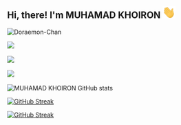 ## Hi, there! I'm MUHAMAD KHOIRON  <img src="https://github.com/zaidkhan0997/zaidkhan0997/blob/main/Hi.gif" width="30px">

<img src="https://komarev.com/ghpvc/?username=Khoiron065&style=flat-square" alt="Doraemon-Chan" /><br>

<p align="center">

<a href="https://github.com/Khoiron065"> <img src="https://img.shields.io/badge/-Github-000?style=flat&logo=Github&logoColor=white" /></a>

<a href="https://www.instagram.com/khoiron.1"> <img src="https://img.shields.io/badge/-Instagram-c13584?style=flat&labelColor=c13584&logo=instagram&logoColor=white" /></a>

<a href="mailto: khoironmuhamad019@gmail.com"> <img src="https://img.shields.io/badge/-Gmail-c14438?style=flat&logo=Gmail&logoColor=white" /></p></a>

![MUHAMAD KHOIRON GitHub stats](https://github-readme-stats.vercel.app/api?username=Khoiron065&theme=tokyonight&show_icons=true)

[![GitHub Streak](http://github-readme-streak-stats.herokuapp.com?user=Khoiron065&theme=tokyonight&hide_border=true)](https://git.io/streak-stats)

[![GitHub Streak](https://github-readme-stats.vercel.app/api/top-langs/?username=Khoiron065&theme=tokyonight&hide_border=true)](https://git.io/streak-stats)


